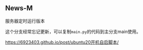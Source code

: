 ## News-M 

服务器定时运行版本

这个分支经常忘记更新，可以复制``main.py``的代码到主分支main使用。

https://6923403.github.io/post/ubuntu20开机自启脚本/
